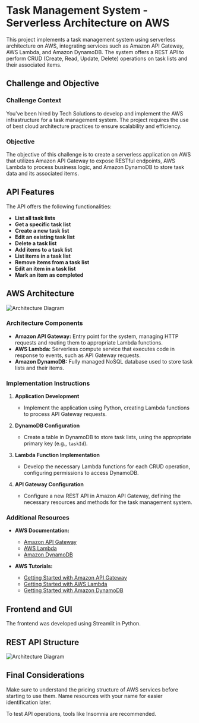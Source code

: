 # Task Management System - Serverless Architecture on AWS

This project implements a task management system using serverless architecture on AWS, integrating services such as Amazon API Gateway, AWS Lambda, and Amazon DynamoDB. The system offers a REST API to perform CRUD (Create, Read, Update, Delete) operations on task lists and their associated items.

## Challenge and Objective

### Challenge Context

You've been hired by Tech Solutions to develop and implement the AWS infrastructure for a task management system. The project requires the use of best cloud architecture practices to ensure scalability and efficiency.

### Objective

The objective of this challenge is to create a serverless application on AWS that utilizes Amazon API Gateway to expose RESTful endpoints, AWS Lambda to process business logic, and Amazon DynamoDB to store task data and its associated items.

## API Features

The API offers the following functionalities:

- **List all task lists**
- **Get a specific task list**
- **Create a new task list**
- **Edit an existing task list**
- **Delete a task list**
- **Add items to a task list**
- **List items in a task list**
- **Remove items from a task list**
- **Edit an item in a task list**
- **Mark an item as completed**

## AWS Architecture

![Architecture Diagram](https://github.com/LeonardoMBarca/to-do-lista-with-API-gateway-lambda-and-dynamodb/blob/main/images/Captura%20de%20tela%202024-06-13%20103805.png?raw=true)

### Architecture Components

- **Amazon API Gateway:** Entry point for the system, managing HTTP requests and routing them to appropriate Lambda functions.
- **AWS Lambda:** Serverless compute service that executes code in response to events, such as API Gateway requests.
- **Amazon DynamoDB:** Fully managed NoSQL database used to store task lists and their items.

### Implementation Instructions

1. **Application Development**
   - Implement the application using Python, creating Lambda functions to process API Gateway requests.

2. **DynamoDB Configuration**
   - Create a table in DynamoDB to store task lists, using the appropriate primary key (e.g., `taskId`).

3. **Lambda Function Implementation**
   - Develop the necessary Lambda functions for each CRUD operation, configuring permissions to access DynamoDB.

4. **API Gateway Configuration**
   - Configure a new REST API in Amazon API Gateway, defining the necessary resources and methods for the task management system.

### Additional Resources

- **AWS Documentation:**
  - [Amazon API Gateway](https://docs.aws.amazon.com/apigateway/latest/developerguide/welcome.html)
  - [AWS Lambda](https://docs.aws.amazon.com/lambda/latest/dg/welcome.html)
  - [Amazon DynamoDB](https://docs.aws.amazon.com/amazondynamodb/latest/developerguide/Introduction.html)

- **AWS Tutorials:**
  - [Getting Started with Amazon API Gateway](https://docs.aws.amazon.com/apigateway/latest/developerguide/welcome.html)
  - [Getting Started with AWS Lambda](https://docs.aws.amazon.com/lambda/latest/dg/getting-started.html)
  - [Getting Started with Amazon DynamoDB](https://docs.aws.amazon.com/amazondynamodb/latest/developerguide/GettingStartedDynamoDB.html)

## Frontend and GUI

The frontend was developed using Streamlit in Python.

## REST API Structure

![Architecture Diagram](https://github.com/LeonardoMBarca/to-do-lista-with-API-gateway-lambda-and-dynamodb/blob/main/images/Captura%20de%20tela%202024-06-13%20111132.png?raw=true)

## Final Considerations

Make sure to understand the pricing structure of AWS services before starting to use them. Name resources with your name for easier identification later.

To test API operations, tools like Insomnia are recommended.
